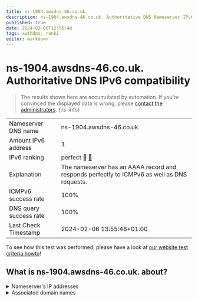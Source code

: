 ```yaml
---
title: ns-1904.awsdns-46.co.uk.
description: ns-1904.awsdns-46.co.uk. Authoritative DNS Nameserver IPv6 compatibility
published: true
date: 2024-02-06T12:55:48
tags: authdns, rank1
editor: markdown
---
```


# ns-1904.awsdns-46.co.uk. Authoritative DNS IPv6 compatibility

> The results shown here are accumulated by automation. If you're convinced the displayed data is wrong, please [contact the administrators](/howto/chat). 
{.is-info}




|   |   |
| - | - |
| Nameserver DNS name | ns-1904.awsdns-46.co.uk.
| Amount IPv6 address | 1
| IPv6 ranking | perfect :1st_place_medal: [🔗](/howto/ranking) |
| Explanation | The nameserver has an AAAA record and responds perfectly to ICMPv6 as well as DNS requests. |
| ICMPv6 success rate | 100%|
| DNS query success rate | 100% |
| Last Check Timestamp | 2024-02-06 13:55:48+01:00 |

To see how this test was performed, please have a look at [our website test criteria howto](/howto/testcriteria/authdns)!


## What is ns-1904.awsdns-46.co.uk. about?




<details>
<summary>Nameserver's IP addresses</summary>

2600:9000:5307:7000::1

</details>



<details>
<summary>Associated domain names</summary>

duolingo.com

</details>
